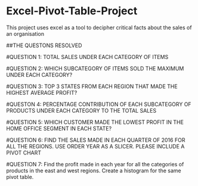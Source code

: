 # Excel-Pivot-Table-Project
This project uses excel as a tool to decipher critical facts about the sales of an organisation

##THE QUESTONS RESOLVED

#QUESTION 1: TOTAL SALES UNDER EACH CATEGORY OF ITEMS

#QUESTION 2: WHICH SUBCATEGORY OF ITEMS SOLD THE MAXIMUM UNDER EACH CATEGORY?

#QUESTION 3: TOP 3 STATES FROM EACH REGION THAT MADE THE HIGHEST AVERAGE PROFIT?

#QUESTON 4: PERCENTAGE CONTRIBUTION OF EACH SUBCATEGORY OF PRODUCTS UNDER EACH CATEGORY TO THE TOTAL SALES

#QUESTION 5: WHICH CUSTOMER MADE THE LOWEST PROFIT IN THE HOME OFFICE SEGMENT IN EACH STATE?

#QUESTION 6: FIND THE SALES MADE IN EACH QUARTER OF 2016 FOR ALL THE REGIONS. USE ORDER YEAR AS A SLICER. PLEASE INCLUDE A PIVOT CHART

#QUESTION 7: Find the profit made in each year for all the categories of products in the east and west regions. Create a histogram for the same pivot table.
